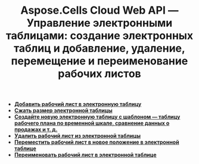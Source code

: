 ﻿---
title: "Aspose.Cells Cloud Web API — Управление электронными таблицами: создание электронных таблиц и добавление, удаление, перемещение и переименование рабочих листов"
second_title: Documen
ArticleTitle: "Spreadsheet Management: Create a Spreadsheet and add, delete, move, and rename worksheets"
linktitle: Менеджмент
type: docs
url: /ru/management/
keywords: Spreadsheet Management, Create Spreadsheet, add worksheet, delete worksheet, move worksheet,rename worksheet
description: Подробное руководство по использованию Aspose.Cells Cloud REST API для управления электронными таблицами, включая функции поиска и замены
weight: 50
kwords: Excel, Office Облако, REST API, Электронная таблица, PDF, CSV, JSON, Markdown, Руководство разработчика, управление облачными электронными таблицами, замена контента, API документация
---
- **[Добавить рабочий лист в электронную таблицу](https://docs.aspose.cloud/cells/add-worksheet-to-spreadsheet/)**
- **[Сжать размер электронной таблицы](https://docs.aspose.cloud/cells/compress-spreadsheet/)**
- **[Создайте новую электронную таблицу с шаблоном — таблицу рабочего плана по временной шкале, сравнение данных о продажах и т. д.](https://docs.aspose.cloud/cells/create-spreadsheet/)**
- **[Удалить рабочий лист из электронной таблицы](https://docs.aspose.cloud/cells/delete-worksheet-from-spreadsheet/)**
- **[Переместить рабочий лист в новое положение в электронной таблице](https://docs.aspose.cloud/cells/move-worksheet-in-spreadsheet/)**
- **[Переименовать рабочий лист в электронной таблице](https://docs.aspose.cloud/cells/rename-worksheet-in-spreadsheet/)**
